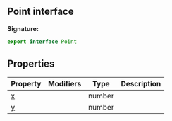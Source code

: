 ## Point interface

**Signature:**

```typescript
export interface Point
```

## Properties

| Property                    | Modifiers | Type   | Description |
| --------------------------- | --------- | ------ | ----------- |
| [x](./puppeteer.point.x.md) |           | number |             |
| [y](./puppeteer.point.y.md) |           | number |             |
